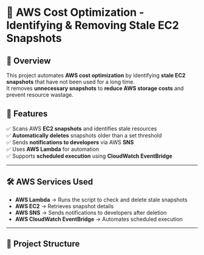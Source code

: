 # 🚀 AWS Cost Optimization - Identifying & Removing Stale EC2 Snapshots  

## 📖 Overview  
This project automates **AWS cost optimization** by identifying **stale EC2 snapshots** that have not been used for a long time.  
It removes **unnecessary snapshots** to **reduce AWS storage costs** and prevent resource wastage.  

## 🎯 Features  
✅ Scans AWS **EC2 snapshots** and identifies stale resources  
✅ **Automatically deletes** snapshots older than a set threshold  
✅ Sends **notifications to developers** via AWS **SNS**  
✅ Uses **AWS Lambda** for automation  
✅ Supports **scheduled execution** using **CloudWatch EventBridge**  

---

## 🛠️ AWS Services Used  
- **AWS Lambda** → Runs the script to check and delete stale snapshots  
- **AWS EC2** → Retrieves snapshot details  
- **AWS SNS** → Sends notifications to developers after deletion  
- **AWS CloudWatch EventBridge** → Automates scheduled execution  

---

## 📂 Project Structure  
